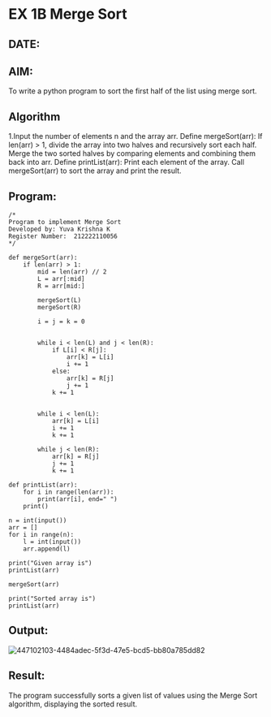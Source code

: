 # EX 1B Merge Sort

## DATE:

## AIM:
To write a python program to sort the first half of the list using merge sort.

## Algorithm

  1.Input the number of elements n and the array arr.
    Define mergeSort(arr): If len(arr) > 1, divide the array into two halves and recursively sort each half.
    Merge the two sorted halves by comparing elements and combining them back into arr.
    Define printList(arr): Print each element of the array.
    Call mergeSort(arr) to sort the array and print the result.

## Program:

```
/*
Program to implement Merge Sort
Developed by: Yuva Krishna K
Register Number:  212222110056
*/

def mergeSort(arr):
    if len(arr) > 1:
        mid = len(arr) // 2 
        L = arr[:mid]
        R = arr[mid:]
        
        mergeSort(L)
        mergeSort(R) 
        
        i = j = k = 0
        
   
        while i < len(L) and j < len(R):
            if L[i] < R[j]:
                arr[k] = L[i]
                i += 1
            else:
                arr[k] = R[j]
                j += 1
            k += 1
        

        while i < len(L):
            arr[k] = L[i]
            i += 1
            k += 1
        
        while j < len(R):
            arr[k] = R[j]
            j += 1
            k += 1

def printList(arr):
    for i in range(len(arr)):
        print(arr[i], end=" ")
    print()

n = int(input())
arr = []
for i in range(n):
    l = int(input())
    arr.append(l)

print("Given array is")
printList(arr)

mergeSort(arr)

print("Sorted array is")
printList(arr)

```

## Output:
![447102103-4484adec-5f3d-47e5-bcd5-bb80a785dd82](https://github.com/user-attachments/assets/bcad3bf9-fb2b-4981-a88c-b6835c326c43)

## Result:
The program successfully sorts a given list of values using the Merge Sort algorithm, displaying the sorted result.

